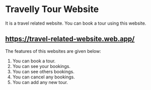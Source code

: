 # Travelly Tour Website

It is a travel related website. You can book a tour using this website.

## https://travel-related-website.web.app/

The features of this websites are given below:
1. You can book a tour.
2. You can see your bookings.
3. You can see others bookings.
4. You can cancel any bookings.
5. You can add any new tour.

